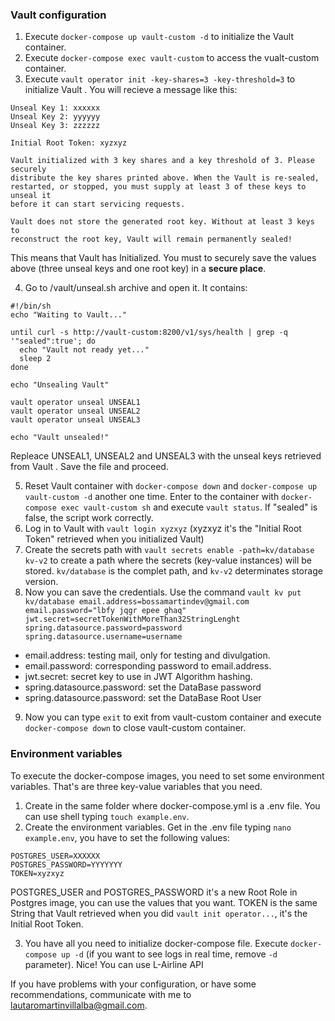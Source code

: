 ### Vault configuration
1. Execute `docker-compose up vault-custom -d` to initialize the Vault container. 
2. Execute `docker-compose exec vault-custom` to access the vualt-custom container.
3. Execute `vault operator init -key-shares=3 -key-threshold=3` to initialize Vault . You will recieve a message like this:
```
Unseal Key 1: xxxxxx
Unseal Key 2: yyyyyy
Unseal Key 3: zzzzzz

Initial Root Token: xyzxyz

Vault initialized with 3 key shares and a key threshold of 3. Please securely
distribute the key shares printed above. When the Vault is re-sealed,
restarted, or stopped, you must supply at least 3 of these keys to unseal it
before it can start servicing requests.

Vault does not store the generated root key. Without at least 3 keys to
reconstruct the root key, Vault will remain permanently sealed!
```
This means that Vault has Initialized. You must to securely save the values above (three unseal keys and one root key) in a **secure place**.

4. Go to /vault/unseal.sh archive and open it. It contains:
```
#!/bin/sh
echo "Waiting to Vault..."

until curl -s http://vault-custom:8200/v1/sys/health | grep -q '"sealed":true'; do
  echo "Vault not ready yet..."
  sleep 2
done

echo "Unsealing Vault"

vault operator unseal UNSEAL1
vault operator unseal UNSEAL2
vault operator unseal UNSEAL3

echo "Vault unsealed!"
``` 
Repleace UNSEAL1, UNSEAL2 and UNSEAL3 with the unseal keys retrieved from Vault . Save the file and proceed.

5. Reset Vault container with `docker-compose down` and `docker-compose up vault-custom -d` another one time. Enter to the container with `docker-compose exec vault-custom sh` and execute `vault status`. If "sealed" is false, the script work correctly.
6. Log in to Vault with `vault login xyzxyz` (xyzxyz it's the "Initial Root Token" retrieved when you initialized Vault)
7. Create the secrets path with `vault secrets enable -path=kv/database kv-v2` to create a path where the secrets (key-value instances) will be stored. `kv/database` is the complet path, and `kv-v2` determinates storage version.
8. Now you can save the credentials. Use the command `vault kv put kv/database email.address=bossamartindev@gmail.com email.password="lbfy jqgr epee ghaq" jwt.secret=secretTokenWithMoreThan32StringLenght spring.datasource.password=password spring.datasource.username=username`
 - email.address: testing mail, only for testing and divulgation.
 - email.password: corresponding password to email.address.
 - jwt.secret: secret key to use in JWT Algorithm hashing.
 - spring.datasource.password: set the DataBase password
 - spring.datasource.password: set the DataBase Root User
9. Now you can type `exit` to exit from vault-custom container and execute `docker-compose down` to close vault-custom container. 
### Environment variables
To execute the docker-compose images, you need to set some environment variables. That's are three key-value variables that you need.
1. Create in the same folder where docker-compose.yml is a .env file. You can use shell typing `touch example.env`.
2. Create the environment variables. Get in the .env file typing `nano example.env`, you have to set the following values:
```env
POSTGRES_USER=XXXXXX
POSTGRES_PASSWORD=YYYYYYY
TOKEN=xyzxyz
```
POSTGRES_USER and POSTGRES_PASSWORD it's a new Root Role in Postgres image, you can use the values that you want.
TOKEN is the same String that Vault retrieved when you did `vault init operator...`, it's the Initial Root Token.

3. You have all you need to initialize docker-compose file. Execute `docker-compose up -d` (if you want to see logs in real time, remove `-d` parameter). Nice! You can use L-Airline API

If you have problems with your configuration, or have some recommendations, communicate with me to lautaromartinvillalba@gmail.com.
